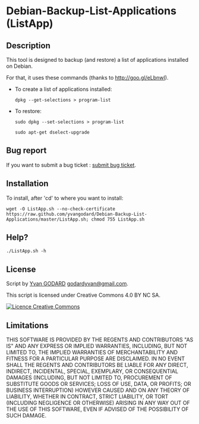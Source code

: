 Debian-Backup-List-Applications (ListApp)
============

Description
------------
This tool is designed to backup (and restore) a list of applications installed on Debian.

For that, it uses these commands (thanks to http://goo.gl/eLbnwI).

- To create a list of applications installed:

	`dpkg --get-selections > program-list`

- To restore:

	`sudo dpkg --set-selections > program-list`
	
	`sudo apt-get dselect-upgrade`



Bug report
-------------
If you want to submit a bug ticket : [submit bug ticket](https://github.com/ygodard/Debian-Backup-List-Applications/issues).



Installation
---------
To install, after 'cd' to where you want to install:

	wget -O ListApp.sh --no-check-certificate https://raw.github.com/yvangodard/Debian-Backup-List-Applications/master/ListApp.sh; chmod 755 ListApp.sh



Help?
-------

    ./ListApp.sh -h



License
-------

Script by [Yvan GODARD](http://www.yvangodard.me) <godardyvan@gmail.com>.

This script is licensed under Creative Commons 4.0 BY NC SA.

<a rel="license" href="http://creativecommons.org/licenses/by-nc-sa/4.0"><img alt="Licence Creative Commons" style="border-width:0" src="http://i.creativecommons.org/l/by-nc-sa/4.0/88x31.png" /></a>


Limitations
-----------

THIS SOFTWARE IS PROVIDED BY THE REGENTS AND CONTRIBUTORS "AS IS" AND ANY
EXPRESS OR IMPLIED WARRANTIES, INCLUDING, BUT NOT LIMITED TO, THE IMPLIED
WARRANTIES OF MERCHANTABILITY AND FITNESS FOR A PARTICULAR PURPOSE ARE
DISCLAIMED. IN NO EVENT SHALL THE REGENTS AND CONTRIBUTORS BE LIABLE FOR ANY
DIRECT, INDIRECT, INCIDENTAL, SPECIAL, EXEMPLARY, OR CONSEQUENTIAL DAMAGES
(INCLUDING, BUT NOT LIMITED TO, PROCUREMENT OF SUBSTITUTE GOODS OR SERVICES;
LOSS OF USE, DATA, OR PROFITS; OR BUSINESS INTERRUPTION) HOWEVER CAUSED AND
ON ANY THEORY OF LIABILITY, WHETHER IN CONTRACT, STRICT LIABILITY, OR TORT
(INCLUDING NEGLIGENCE OR OTHERWISE) ARISING IN ANY WAY OUT OF THE USE OF THIS
SOFTWARE, EVEN IF ADVISED OF THE POSSIBILITY OF SUCH DAMAGE.